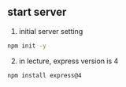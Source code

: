 ## start server
1. initial server setting
```bash
npm init -y
```
2. in lecture, express version is 4
```bash
npm install express@4
```